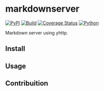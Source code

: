 # markdownserver
[![PyPI](http://img.shields.io/pypi/v/yhttp-markdown.svg)](https://pypi.python.org/pypi/yhttp-markdown)
[![Build](https://github.com/yhttp/yhttp-markdown/actions/workflows/build.yml/badge.svg)](https://github.com/yhttp/yhttp-markdown/actions/workflows/build.yml)
[![Coverage Status](https://coveralls.io/repos/github/yhttp/yhttp-markdown/badge.svg?branch=master)](https://coveralls.io/github/yhttp/yhttp-markdown?branch=master)
[![Python](https://img.shields.io/badge/Python-%3E%3D3.10-blue)](https://python.org)

Markdown server using yhttp.

## Install

## Usage

## Contribuition
